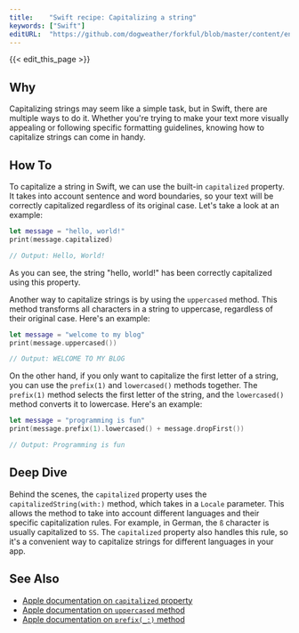 ```yaml
---
title:    "Swift recipe: Capitalizing a string"
keywords: ["Swift"]
editURL:  "https://github.com/dogweather/forkful/blob/master/content/en/swift/capitalizing-a-string.md"
---
```


{{< edit_this_page >}}

## Why

Capitalizing strings may seem like a simple task, but in Swift, there are multiple ways to do it. Whether you're trying to make your text more visually appealing or following specific formatting guidelines, knowing how to capitalize strings can come in handy.

## How To

To capitalize a string in Swift, we can use the built-in `capitalized` property. It takes into account sentence and word boundaries, so your text will be correctly capitalized regardless of its original case. Let's take a look at an example:

```Swift
let message = "hello, world!"
print(message.capitalized)

// Output: Hello, World!
```

As you can see, the string "hello, world!" has been correctly capitalized using this property.

Another way to capitalize strings is by using the `uppercased` method. This method transforms all characters in a string to uppercase, regardless of their original case. Here's an example:

```Swift
let message = "welcome to my blog"
print(message.uppercased())

// Output: WELCOME TO MY BLOG
```

On the other hand, if you only want to capitalize the first letter of a string, you can use the `prefix(1)` and `lowercased()` methods together. The `prefix(1)` method selects the first letter of the string, and the `lowercased()` method converts it to lowercase. Here's an example:

```Swift
let message = "programming is fun"
print(message.prefix(1).lowercased() + message.dropFirst())

// Output: Programming is fun
```

## Deep Dive

Behind the scenes, the `capitalized` property uses the `capitalizedString(with:)` method, which takes in a `Locale` parameter. This allows the method to take into account different languages and their specific capitalization rules. For example, in German, the `ß` character is usually capitalized to `SS`. The `capitalized` property also handles this rule, so it's a convenient way to capitalize strings for different languages in your app.

## See Also

- [Apple documentation on `capitalized` property](https://developer.apple.com/documentation/foundation/NSString/1418215-capitalized)
- [Apple documentation on `uppercased` method](https://developer.apple.com/documentation/swift/string/2995073-uppercased)
- [Apple documentation on `prefix(_:)` method](https://developer.apple.com/documentation/swift/string/2995048-prefix)
